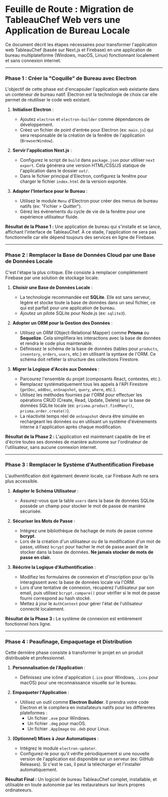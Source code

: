 # Feuille de Route : Migration de TableauChef Web vers une Application de Bureau Locale

Ce document décrit les étapes nécessaires pour transformer l'application web TableauChef (basée sur Next.js et Firebase) en une application de bureau multiplateforme (Windows, macOS, Linux) fonctionnant localement et sans connexion internet.

---

### Phase 1 : Créer la "Coquille" de Bureau avec Electron

L'objectif de cette phase est d'encapsuler l'application web existante dans un conteneur de bureau natif. Electron est la technologie de choix car elle permet de réutiliser le code web existant.

1.  **Initialiser Electron** :
    *   Ajoutez `electron` et `electron-builder` comme dépendances de développement.
    *   Créez un fichier de point d'entrée pour Electron (ex: `main.js`) qui sera responsable de la création de la fenêtre de l'application (`BrowserWindow`).

2.  **Servir l'application Next.js** :
    *   Configurez le script de `build` dans `package.json` pour utiliser `next export`. Cela générera une version HTML/CSS/JS statique de l'application dans le dossier `out/`.
    *   Dans le fichier principal d'Electron, configurez la fenêtre pour charger le fichier `index.html` de la version exportée.

3.  **Adapter l'Interface pour le Bureau** :
    *   Utilisez le module `Menu` d'Electron pour créer des menus de bureau natifs (ex: "Fichier > Quitter").
    *   Gérez les événements du cycle de vie de la fenêtre pour une expérience utilisateur fluide.

**Résultat de la Phase 1 :** Une application de bureau qui s'installe et se lance, affichant l'interface de TableauChef. À ce stade, l'application ne sera pas fonctionnelle car elle dépend toujours des services en ligne de Firebase.

---

### Phase 2 : Remplacer la Base de Données Cloud par une Base de Données Locale

C'est l'étape la plus critique. Elle consiste à remplacer complètement Firebase par une solution de stockage locale.

1.  **Choisir une Base de Données Locale** :
    *   La technologie recommandée est **SQLite**. Elle est sans serveur, légère et stocke toute la base de données dans un seul fichier, ce qui est parfait pour une application de bureau.
    *   Ajoutez un pilote SQLite pour Node.js (ex: `sqlite3`).

2.  **Adopter un ORM pour la Gestion des Données** :
    *   Utilisez un ORM (Object-Relational Mapper) comme **Prisma** ou **Sequelize**. Cela simplifiera les interactions avec la base de données et rendra le code plus maintenable.
    *   Définissez le schéma de la base de données (tables pour `products`, `inventory`, `orders`, `users`, etc.) en utilisant la syntaxe de l'ORM. Ce schéma doit refléter la structure des collections Firestore.

3.  **Migrer la Logique d'Accès aux Données** :
    *   Parcourez l'ensemble du projet (composants React, contextes, etc.).
    *   Remplacez systématiquement tous les appels à l'API Firestore (`getDoc`, `addDoc`, `onSnapshot`, `query`, `where`, etc.).
    *   Utilisez les méthodes fournies par l'ORM pour effectuer les opérations CRUD (Create, Read, Update, Delete) sur la base de données SQLite locale (ex: `prisma.product.findMany()`, `prisma.order.create()`).
    *   La réactivité temps réel de `onSnapshot` devra être simulée en rechargeant les données ou en utilisant un système d'événements interne à l'application après chaque modification.

**Résultat de la Phase 2 :** L'application est maintenant capable de lire et d'écrire toutes ses données de manière autonome sur l'ordinateur de l'utilisateur, sans aucune connexion internet.

---

### Phase 3 : Remplacer le Système d'Authentification Firebase

L'authentification doit également devenir locale, car Firebase Auth ne sera plus accessible.

1.  **Adapter le Schéma Utilisateur** :
    *   Assurez-vous que la table `users` dans la base de données SQLite possède un champ pour stocker le mot de passe de manière sécurisée.

2.  **Sécuriser les Mots de Passe** :
    *   Intégrez une bibliothèque de hachage de mots de passe comme **bcrypt**.
    *   Lors de la création d'un utilisateur ou de la modification d'un mot de passe, utilisez `bcrypt` pour hacher le mot de passe avant de le stocker dans la base de données. **Ne jamais stocker de mots de passe en clair.**

3.  **Réécrire la Logique d'Authentification** :
    *   Modifiez les formulaires de connexion et d'inscription pour qu'ils interagissent avec la base de données locale via l'ORM.
    *   Lors d'une tentative de connexion, récupérez l'utilisateur par son email, puis utilisez `bcrypt.compare()` pour vérifier si le mot de passe fourni correspond au hash stocké.
    *   Mettez à jour le `AuthContext` pour gérer l'état de l'utilisateur connecté localement.

**Résultat de la Phase 3 :** Le système de connexion est entièrement fonctionnel hors ligne.

---

### Phase 4 : Peaufinage, Empaquetage et Distribution

Cette dernière phase consiste à transformer le projet en un produit distribuable et professionnel.

1.  **Personnalisation de l'Application** :
    *   Définissez une icône d'application (`.ico` pour Windows, `.icns` pour macOS) pour une reconnaissance visuelle sur le bureau.

2.  **Empaqueter l'Application** :
    *   Utilisez un outil comme **Electron Builder**. Il prendra votre code Electron et le compilera en installateurs natifs pour les différentes plateformes :
        *   Un fichier `.exe` pour Windows.
        *   Un fichier `.dmg` pour macOS.
        *   Un fichier `.AppImage` ou `.deb` pour Linux.

3.  **(Optionnel) Mises à Jour Automatiques** :
    *   Intégrez le module `electron-updater`.
    *   Configurez-le pour qu'il vérifie périodiquement si une nouvelle version de l'application est disponible sur un serveur (ex: GitHub Releases). Si c'est le cas, il peut la télécharger et l'installer automatiquement.

**Résultat Final :** Un logiciel de bureau TableauChef complet, installable, et utilisable en toute autonomie par les restaurateurs sur leurs propres ordinateeurs.
